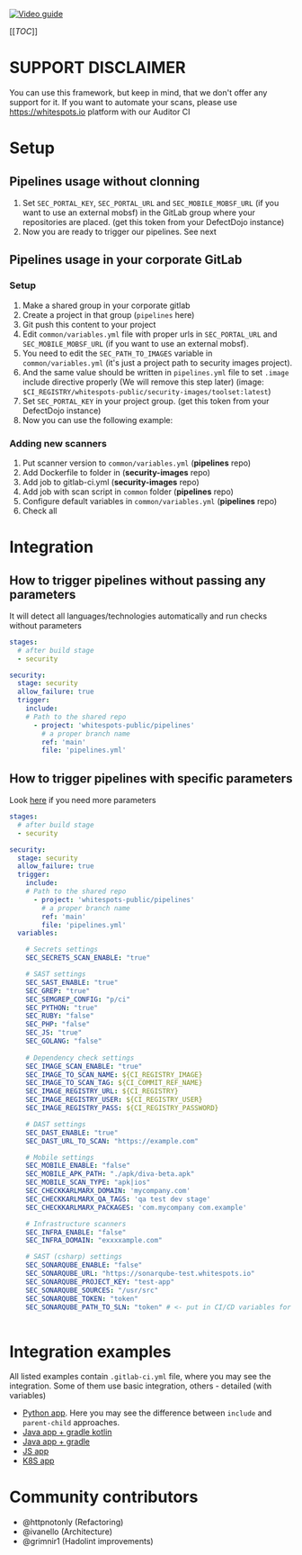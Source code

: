 [![Video guide](https://img.youtube.com/vi/DLN1kNh_Ha0/0.jpg)](https://www.youtube.com/watch?v=DLN1kNh_Ha0 "Video guide")

[[_TOC_]]

# SUPPORT DISCLAIMER

You can use this framework, but keep in mind, that we don't offer any support for it. 
If you want to automate your scans, please use https://whitespots.io platform with our Auditor CI


# Setup

## Pipelines usage without clonning

1. Set `SEC_PORTAL_KEY`, `SEC_PORTAL_URL` and `SEC_MOBILE_MOBSF_URL` (if you want to use an external mobsf) in the GitLab group where your repositories are placed. 
(get this token from your DefectDojo instance)
2. Now you are ready to trigger our pipelines. See next

## Pipelines usage in your corporate GitLab

### Setup

1. Make a shared group in your corporate gitlab
2. Create a project in that group (`pipelines` here)
3. Git push this content to your project
4. Edit `common/variables.yml` file with proper urls in `SEC_PORTAL_URL` and `SEC_MOBILE_MOBSF_URL` (if you want to use an external mobsf). 
5. You need to edit the `SEC_PATH_TO_IMAGES` variable in `common/variables.yml` (it's just a project path to security images project).
6. And the same value should be written in `pipelines.yml` file to set `.image` include directive properly (We will remove this step later)
(image: `$CI_REGISTRY/whitespots-public/security-images/toolset:latest`)
7. Set `SEC_PORTAL_KEY` in your project group. (get this token from your DefectDojo instance)
8. Now you can use the following example:

### Adding new scanners

1. Put scanner version to `common/variables.yml` (**pipelines** repo)
2. Add Dockerfile to folder in (**security-images** repo)
3. Add job to gitlab-ci.yml (**security-images** repo)
4. Add job with scan script in `common` folder (**pipelines** repo)
5. Configure default variables in `common/variables.yml` (**pipelines** repo)
6. Check all

# Integration

## How to trigger pipelines without passing any parameters

It will detect all languages/technologies automatically and run checks without parameters

```yml
stages: 
  # after build stage
  - security

security:
  stage: security
  allow_failure: true
  trigger:
    include:
    # Path to the shared repo
      - project: 'whitespots-public/pipelines'
        # a proper branch name
        ref: 'main'
        file: 'pipelines.yml'
```

## How to trigger pipelines with specific parameters

Look [here](integration_templates/detailed_integration.yml) if you need more parameters

```yml
stages: 
  # after build stage
  - security

security:
  stage: security
  allow_failure: true
  trigger:
    include:
    # Path to the shared repo
      - project: 'whitespots-public/pipelines'
        # a proper branch name
        ref: 'main'
        file: 'pipelines.yml'
  variables:

    # Secrets settings
    SEC_SECRETS_SCAN_ENABLE: "true"

    # SAST settings
    SEC_SAST_ENABLE: "true"
    SEC_GREP: "true"
    SEC_SEMGREP_CONFIG: "p/ci"
    SEC_PYTHON: "true"
    SEC_RUBY: "false"
    SEC_PHP: "false"
    SEC_JS: "true"
    SEC_GOLANG: "false"
    
    # Dependency check settings
    SEC_IMAGE_SCAN_ENABLE: "true"
    SEC_IMAGE_TO_SCAN_NAME: ${CI_REGISTRY_IMAGE}
    SEC_IMAGE_TO_SCAN_TAG: ${CI_COMMIT_REF_NAME}
    SEC_IMAGE_REGISTRY_URL: ${CI_REGISTRY}
    SEC_IMAGE_REGISTRY_USER: ${CI_REGISTRY_USER}
    SEC_IMAGE_REGISTRY_PASS: ${CI_REGISTRY_PASSWORD}

    # DAST settings
    SEC_DAST_ENABLE: "true"
    SEC_DAST_URL_TO_SCAN: "https://example.com"

    # Mobile settings
    SEC_MOBILE_ENABLE: "false"
    SEC_MOBILE_APK_PATH: "./apk/diva-beta.apk"
    SEC_MOBILE_SCAN_TYPE: "apk|ios"
    SEC_CHECKKARLMARX_DOMAIN: 'mycompany.com'
    SEC_CHECKKARLMARX_QA_TAGS: 'qa test dev stage'
    SEC_CHECKKARLMARX_PACKAGES: 'com.mycompany com.example'

    # Infrastructure scanners
    SEC_INFRA_ENABLE: "false"
    SEC_INFRA_DOMAIN: "exxxxample.com"

    # SAST (csharp) settings
    SEC_SONARQUBE_ENABLE: "false"
    SEC_SONARQUBE_URL: "https://sonarqube-test.whitespots.io"
    SEC_SONARQUBE_PROJECT_KEY: "test-app"
    SEC_SONARQUBE_SOURCES: "/usr/src"
    SEC_SONARQUBE_TOKEN: "token"
    SEC_SONARQUBE_PATH_TO_SLN: "token" # <- put in CI/CD variables for security reasons
    

```

# Integration examples

All listed examples contain `.gitlab-ci.yml` file, where you may see the integration. Some of them use basic integration, others - detailed (with variables)

- [Python app](https://gitlab.com/whitespots-public/vulnerable-apps/vulnerable-python-app). Here you may see the difference between `include` and `parent-child` approaches.
- [Java app + gradle kotlin](https://gitlab.com/whitespots-public/vulnerable-apps/vulnerable-java-gradle-kotlin)
- [Java app + gradle](https://gitlab.com/whitespots-public/vulnerable-apps/vulnerable-java-gradle-app)
- [JS app](https://gitlab.com/whitespots-public/vulnerable-apps/vulnerable-js-app)
- [K8S app](https://gitlab.com/whitespots-public/vulnerable-apps/vulnerable-k8s-app)


# Community contributors

- @httpnotonly (Refactoring)
- @ivanello (Architecture)
- @grimnir1 (Hadolint improvements)
